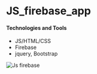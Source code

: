 # JS_firebase_app
#### Technologies and Tools
* JS/HTML/CSS
* Firebase
* jquery, Bootstrap




![Js firebase](https://github.com/HasanthaKarunachandra/JS_firebase_app/assets/32540627/6b82fca1-f333-4495-b47e-508931bf9ad4)
